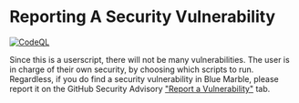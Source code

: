 <h1>Reporting A Security Vulnerability</h1>
<a href="" target="_blank" rel="noopener noreferrer"><img alt="CodeQL" src="https://github.com/INP146/Wplace-BlueMarble/actions/workflows/github-code-scanning/codeql/badge.svg"></a>
<p>
  Since this is a userscript, there will not be many vulnerabilities. The user is in charge of their own security, by choosing which scripts to run. Regardless, if you do find a security vulnerability in Blue Marble, please report it on the GitHub Security Advisory <a href="https://github.com/INP146/Wplace-BlueMarble/security/advisories/new">"Report a Vulnerability"</a> tab.
</p>
